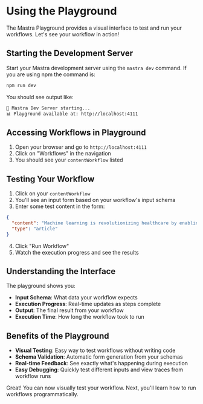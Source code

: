 # Using the Playground

The Mastra Playground provides a visual interface to test and run your workflows. Let's see your workflow in action!

## Starting the Development Server

Start your Mastra development server using the `mastra dev` command. If you are using npm the command is:

```bash
npm run dev
```

You should see output like:

```bash
🚀 Mastra Dev Server starting...
📊 Playground available at: http://localhost:4111
```

## Accessing Workflows in Playground

1. Open your browser and go to `http://localhost:4111`
2. Click on "Workflows" in the navigation
3. You should see your `contentWorkflow` listed

## Testing Your Workflow

1. Click on your `contentWorkflow`
2. You'll see an input form based on your workflow's input schema
3. Enter some test content in the form:

```json
{
  "content": "Machine learning is revolutionizing healthcare by enabling faster diagnoses and personalized treatments.",
  "type": "article"
}
```

4. Click "Run Workflow"
5. Watch the execution progress and see the results

## Understanding the Interface

The playground shows you:

- **Input Schema**: What data your workflow expects
- **Execution Progress**: Real-time updates as steps complete
- **Output**: The final result from your workflow
- **Execution Time**: How long the workflow took to run

## Benefits of the Playground

- **Visual Testing**: Easy way to test workflows without writing code
- **Schema Validation**: Automatic form generation from your schemas
- **Real-time Feedback**: See exactly what's happening during execution
- **Easy Debugging**: Quickly test different inputs and view traces from workflow runs

Great! You can now visually test your workflow. Next, you'll learn how to run workflows programmatically.
